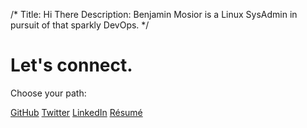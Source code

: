 /*
Title: Hi There
Description: Benjamin Mosior is a Linux SysAdmin in pursuit of that sparkly DevOps.
*/


<h1 class="splash-head">Let's connect.</h1>
<p class="splash-subhead">
    Choose your path:
</p>
<p>
    <a target="_blank" href="https://github.com/bemosior/" class="pure-button pure-button-primary">GitHub</a>
    <a target="_blank" href="https://twitter.com/BenjaminMosior" class="pure-button pure-button-primary">Twitter</a>
    <a target="_blank" href="https://www.linkedin.com/pub/benjamin-mosior/49/352/826/" class="pure-button pure-button-primary">LinkedIn</a>
	<a target="_blank" href="Resume-Mosior.pdf" class="pure-button pure-button-primary">Résumé</a>
</p>
